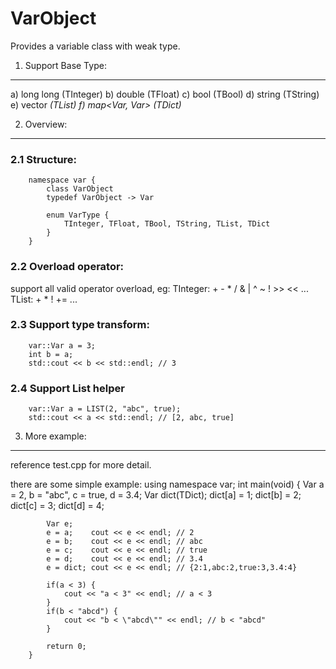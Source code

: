 VarObject
=========

Provides a variable class with weak type.

1. Support Base Type:
--------------------
a) long long     (TInteger)
b) double        (TFloat)
c) bool          (TBool)
d) string        (TString)
e) vector<Var>   (TList)
f) map<Var, Var> (TDict)

2. Overview:
--------------------
### 2.1 Structure:
		namespace var {
			class VarObject
			typedef VarObject -> Var

			enum VarType {
				TInteger, TFloat, TBool, TString, TList, TDict
			}
		}

### 2.2 Overload operator:
support all valid operator overload, eg:
		TInteger: + - * / & | ^ ~ ! >> << ...
		TList: + * ! +=
		...

### 2.3 Support type transform:
		var::Var a = 3;
		int b = a;
		std::cout << b << std::endl; // 3

### 2.4 Support List helper
		var::Var a = LIST(2, "abc", true);
		std::cout << a << std::endl; // [2, abc, true]

3. More example:
--------------------
reference test.cpp for more detail.

there are some simple example:
		using namespace var;
		int main(void) {
			Var a = 2, b = "abc", c = true, d = 3.4;
			Var dict(TDict);
			dict[a] = 1; dict[b] = 2;
			dict[c] = 3; dict[d] = 4;

			Var e;
			e = a;    cout << e << endl; // 2
			e = b;    cout << e << endl; // abc
			e = c;    cout << e << endl; // true
			e = d;    cout << e << endl; // 3.4
			e = dict; cout << e << endl; // {2:1,abc:2,true:3,3.4:4}

			if(a < 3) {
				cout << "a < 3" << endl; // a < 3
			}
			if(b < "abcd") {
				cout << "b < \"abcd\"" << endl; // b < "abcd"
			}

			return 0;
		}
